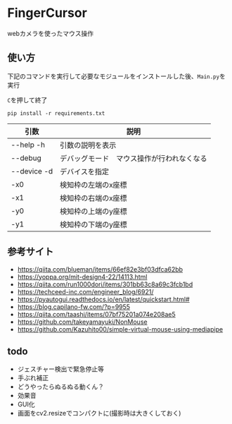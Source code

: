 # FingerCursor
webカメラを使ったマウス操作
## 使い方
下記のコマンドを実行して必要なモジュールをインストールした後、`Main.py`を実行

`C`を押して終了
```
pip install -r requirements.txt
```
|**引数**|**説明**|
|----|----|
|--help -h|引数の説明を表示|
|--debug|デバッグモード　マウス操作が行われなくなる|
|--device -d|デバイスを指定
|-x0|検知枠の左端のx座標|
|-x1|検知枠の右端のx座標|
|-y0|検知枠の上端のy座標|
|-y1|検知枠の下端のy座標|
## 参考サイト
- https://qiita.com/blueman/items/66ef82e3bf03dfca62bb
- https://yoppa.org/mit-design4-22/14113.html
- https://qiita.com/run1000dori/items/301bb63c8a69c3fcb1bd
- https://techceed-inc.com/engineer_blog/6921/
- https://pyautogui.readthedocs.io/en/latest/quickstart.html#
- https://blog.capilano-fw.com/?p=9955
- https://qiita.com/taashi/items/07bf75201a074e208ae5
- https://github.com/takeyamayuki/NonMouse
- https://github.com/Kazuhito00/simple-virtual-mouse-using-mediapipe
## todo
- ジェスチャー検出で緊急停止等
- 手ぶれ補正
- どうやったらぬるぬる動くん？
- 効果音
- GUI化
- 画面をcv2.resizeでコンパクトに(撮影時は大きくしておく)
